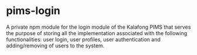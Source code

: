 # pims-login
A private npm module for the login module of the Kalafong PIMS that serves the purpose of 
storing all the implementation associated with the following functionalities:
user login, user profiles, user authentication and adding/removing of users to the system.
